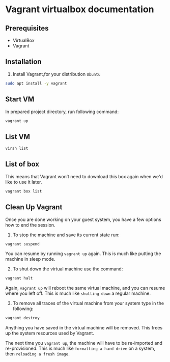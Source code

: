 # Vagrant virtualbox documentation

## Prerequisites

- VirtualBox
- Vagrant

## Installation
1. Install Vagrant,for your distribution
`Ubuntu`

```sh
sudo apt install -y vagrant
```

## Start VM
In prepared project directory, run following command:
```sh
vagrant up
```

## List VM
```sh
virsh list
```

## List of box
This means that Vagrant won’t need to download this box again when we'd like to use it later.
```sh
vagrant box list
```

## Clean Up Vagrant
Once you are done working on your guest system, you have a few options how to end the session.

1. To stop the machine and save its current state run:
```sh
vagrant suspend
```

You can resume by running `vagrant up` again. This is much like putting the machine in sleep mode.

2. To shut down the virtual machine use the command:
```sh
vagrant halt
```
Again, `vagrant up` will reboot the same virtual machine, and you can resume where you left off. This is much like `shutting down` a regular machine.

3. To remove all traces of the virtual machine from your system type in the following:
```sh
vagrant destroy
```
Anything you have saved in the virtual machine will be removed. This frees up the system resources used by Vagrant.

The next time you `vagrant up`, the machine will have to be re-imported and re-provisioned. This is much like `formatting a hard drive` on a system, then `reloading a fresh image`.
